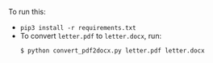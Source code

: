 
To run this:
- `pip3 install -r requirements.txt`
- To convert `letter.pdf` to `letter.docx`, run:
    ```
    $ python convert_pdf2docx.py letter.pdf letter.docx
    ```